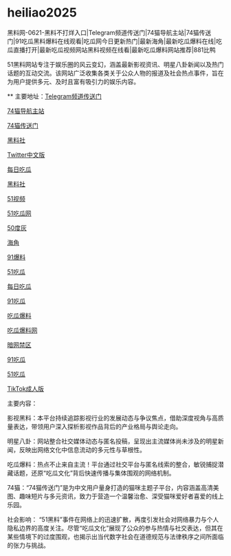 # heiliao2025
黑料网-0621-黑料不打烊入口|Telegram频道传送门|74猫导航主站|74猫传送门|91吃瓜黑料爆料在线观看|吃瓜网今日更新热门|最新海角|最新吃瓜爆料在线|吃瓜直播打开|最新吃瓜视频网站黑料视频在线看|最新吃瓜爆料网站推荐|881比鸭

51黑料网站专注于娱乐圈的风云变幻，涵盖最新影视资讯、明星八卦新闻以及热门话题的互动交流。该网站广泛收集各类关于公众人物的报道及社会热点事件，旨在为用户提供多元、及时且富有吸引力的娱乐内容。

** 主要地址：<a href="https://74mao.com/">Telegram频道传送门</a>

<a href="https://74mao.com/">74猫导航主站</a>

<a href="https://74mao.com/">74猫传送门</a>

<a href="https://hl4546.pages.dev/">黑料社</a>

<a href="https://tt-01.pages.dev/">Twitter中文版</a>

<a href="https://cg25-4.pages.dev/">每日吃瓜</a>

<a href="https://hls-59.pages.dev/">黑料社</a>

<a href="https://hj-1301.pages.dev/">51视频</a>

<a href="https://pi98.pages.dev/">51吃瓜网</a>

<a href="https://50dh-01.pages.dev/">50度灰</a>

<a href="https://hj-1295.pages.dev/">海角</a>

<a href="https://cg65-01.pages.dev/">91爆料</a>

<a href="https://cg17-5.pages.dev/">51吃瓜</a>

<a href="https://cg165.pages.dev/">每日吃瓜</a>

<a href="https://cg40-3.pages.dev/">91吃瓜</a>

<a href="https://cg77-66.pages.dev/">吃瓜爆料</a>

<a href="https://cg765.pages.dev/">吃瓜爆料网</a>

<a href="https://pi114.pages.dev/">暗网禁区</a>

<a href="https://pi08-1.pages.dev/">91吃瓜</a>

<a href="https://pi21.pages.dev/">51吃瓜</a>

<a href="https://pi54.pages.dev/">TikTok成人版</a>


主要内容：

影视黑料：本平台持续追踪影视行业的发展动态与争议焦点，借助深度视角与高质量表达，带领用户深入探析影视作品背后的产业格局与舆论走向。

明星八卦：网站整合社交媒体动态与匿名投稿，呈现出主流媒体尚未涉及的明星新闻，反映出网络文化中信息流动的多元性与草根性。

吃瓜爆料：热点不止来自主流！平台通过社交平台与匿名线索的整合，敏锐捕捉潜藏话题，还原“吃瓜文化”背后快速传播与集体围观的网络机制。

74猫：“74猫传送门”是为中文用户量身打造的猫咪主题子平台，内容涵盖高清美图、趣味短片与多元资讯，致力于营造一个温馨治愈、深受猫咪爱好者喜爱的线上乐园。

社会影响：
“51黑料”事件在网络上的迅速扩散，再度引发社会对网络暴力与个人隐私边界的高度关注。尽管“吃瓜文化”展现了公众的参与热情与社交表达，但其在某些情境下的过度围观，也揭示出当代数字社会在道德规范与法律秩序之间所面临的张力与挑战。
